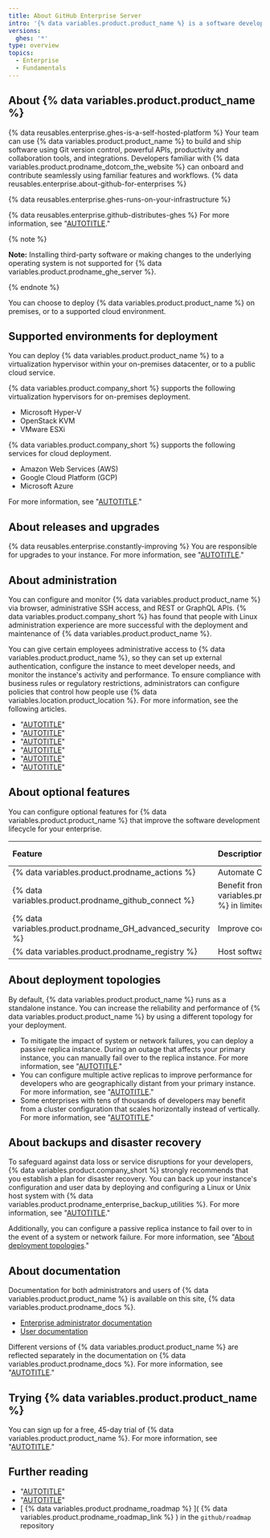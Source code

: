 ```yaml
---
title: About GitHub Enterprise Server
intro: '{% data variables.product.product_name %} is a software development platform that you can host in a private environment.'
versions:
  ghes: '*'
type: overview
topics:
  - Enterprise
  - Fundamentals
---
```


## About {% data variables.product.product_name %}

{% data reusables.enterprise.ghes-is-a-self-hosted-platform %} Your team can use {% data variables.product.product_name %} to build and ship software using Git version control, powerful APIs, productivity and collaboration tools, and integrations. Developers familiar with {% data variables.product.prodname_dotcom_the_website %} can onboard and contribute seamlessly using familiar features and workflows. {% data reusables.enterprise.about-github-for-enterprises %}

{% data reusables.enterprise.ghes-runs-on-your-infrastructure %}

{% data reusables.enterprise.github-distributes-ghes %} For more information, see "[AUTOTITLE](/admin/overview/system-overview)."

{% note %}

**Note:** Installing third-party software or making changes to the underlying operating system is not supported for {% data variables.product.prodname_ghe_server %}.

{% endnote %}

You can choose to deploy {% data variables.product.product_name %} on premises, or to a supported cloud environment.

## Supported environments for deployment

You can deploy {% data variables.product.product_name %} to a virtualization hypervisor within your on-premises datacenter, or to a public cloud service.

{% data variables.product.company_short %} supports the following virtualization hypervisors for on-premises deployment.

- Microsoft Hyper-V
- OpenStack KVM
- VMware ESXi

{% data variables.product.company_short %} supports the following services for cloud deployment.

- Amazon Web Services (AWS)
- Google Cloud Platform (GCP)
- Microsoft Azure

For more information, see "[AUTOTITLE](/admin/installation/setting-up-a-github-enterprise-server-instance)."

## About releases and upgrades

{% data reusables.enterprise.constantly-improving %} You are responsible for upgrades to your instance. For more information, see "[AUTOTITLE](/admin/all-releases)."

## About administration

You can configure and monitor {% data variables.product.product_name %} via browser, administrative SSH access, and REST or GraphQL APIs. {% data variables.product.company_short %} has found that people with Linux administration experience are more successful with the deployment and maintenance of {% data variables.product.product_name %}.

You can give certain employees administrative access to {% data variables.product.product_name %}, so they can set up external authentication, configure the instance to meet developer needs, and monitor the instance's activity and performance. To ensure compliance with business rules or regulatory restrictions, administrators can configure policies that control how people use {% data variables.location.product_location %}. For more information, see the following articles.

- "[AUTOTITLE](/admin/identity-and-access-management/managing-iam-for-your-enterprise/about-authentication-for-your-enterprise)"
- "[AUTOTITLE](/admin/configuration/configuring-your-enterprise)"
- "[AUTOTITLE](/admin/overview/about-the-github-enterprise-api)"
- "[AUTOTITLE](/admin/enterprise-management/monitoring-your-appliance)"
- "[AUTOTITLE](/admin/monitoring-activity-in-your-enterprise)"
- "[AUTOTITLE](/admin/policies/enforcing-policies-for-your-enterprise/about-enterprise-policies)"

## About optional features

You can configure optional features for {% data variables.product.product_name %} that improve the software development lifecycle for your enterprise.

| Feature | Description | More information |
| :- | :- | :- |
| {% data variables.product.prodname_actions %} | Automate CI/CD and development workflows | "[AUTOTITLE](/admin/github-actions/getting-started-with-github-actions-for-your-enterprise/about-github-actions-for-enterprises)" |
| {% data variables.product.prodname_github_connect %} | Benefit from the power of {% data variables.product.prodname_dotcom_the_website %} in limited ways | "[AUTOTITLE](/admin/configuration/configuring-github-connect/about-github-connect)" |
| {% data variables.product.prodname_GH_advanced_security %} | Improve code security and quality | "[AUTOTITLE](/get-started/learning-about-github/about-github-advanced-security)" |
| {% data variables.product.prodname_registry %} | Host software packages for your enterprise | "[AUTOTITLE](/packages/learn-github-packages/introduction-to-github-packages)" |

## About deployment topologies

By default, {% data variables.product.product_name %} runs as a standalone instance. You can increase the reliability and performance of {% data variables.product.product_name %} by using a different topology for your deployment.

- To mitigate the impact of system or network failures, you can deploy a passive replica instance. During an outage that affects your primary instance, you can manually fail over to the replica instance. For more information, see "[AUTOTITLE](/admin/enterprise-management/configuring-high-availability/about-high-availability-configuration)."
- You can configure multiple active replicas to improve performance for developers who are geographically distant from your primary instance. For more information, see "[AUTOTITLE](/admin/enterprise-management/configuring-high-availability/about-geo-replication)."
- Some enterprises with tens of thousands of developers may benefit from a cluster configuration that scales horizontally instead of vertically. For more information, see "[AUTOTITLE](/admin/enterprise-management/configuring-clustering/about-clustering)."

## About backups and disaster recovery

To safeguard against data loss or service disruptions for your developers, {% data variables.product.company_short %} strongly recommends that you establish a plan for disaster recovery. You can back up your instance's configuration and user data by deploying and configuring a Linux or Unix host system with {% data variables.product.prodname_enterprise_backup_utilities %}. For more information, see "[AUTOTITLE](/admin/configuration/configuring-your-enterprise/configuring-backups-on-your-appliance)."

Additionally, you can configure a passive replica instance to fail over to in the event of a system or network failure. For more information, see "[About deployment topologies](#about-deployment-topologies)."

## About documentation

Documentation for both administrators and users of {% data variables.product.product_name %} is available on this site, {% data variables.product.prodname_docs %}.

- [Enterprise administrator documentation](/admin)
- [User documentation](/)

Different versions of {% data variables.product.product_name %} are reflected separately in the documentation on {% data variables.product.prodname_docs %}. For more information, see "[AUTOTITLE](/get-started/learning-about-github/about-versions-of-github-docs)."

## Trying {% data variables.product.product_name %}

You can sign up for a free, 45-day trial of {% data variables.product.product_name %}. For more information, see "[AUTOTITLE](/get-started/signing-up-for-github/setting-up-a-trial-of-github-enterprise-server)."

## Further reading

- "[AUTOTITLE](/get-started/onboarding/getting-started-with-github-enterprise-server)"
- "[AUTOTITLE](/support/learning-about-github-support/about-github-support)"
- [ {% data variables.product.prodname_roadmap %} ]( {% data variables.product.prodname_roadmap_link %} ) in the  `github/roadmap` repository
